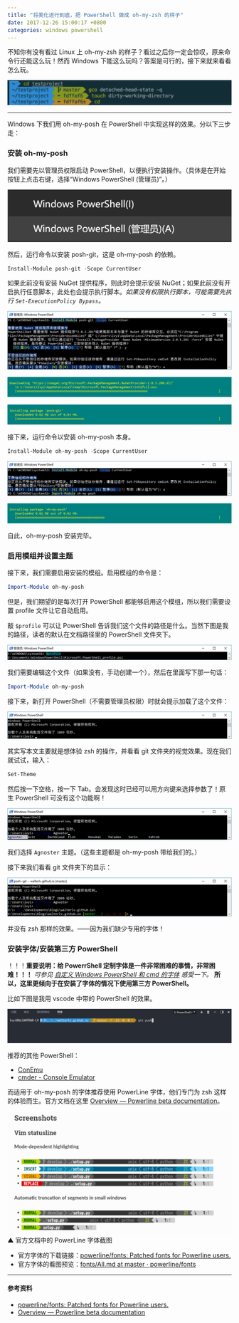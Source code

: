 ```yaml
---
title: "将美化进行到底，把 PowerShell 做成 oh-my-zsh 的样子"
date: 2017-12-26 15:00:17 +0800
categories: windows powershell
---
```


不知你有没有看过 Linux 上 oh-my-zsh 的样子？看过之后你一定会惊叹，原来命令行还能这么玩！然而 Windows 下能这么玩吗？答案是可行的，接下来就来看看怎么玩。

[![借用了下 oh-my-zsh 的官网图片](/static/posts/2017-12-26-13-04-12.png)](https://github.com/robbyrussell/oh-my-zsh)

---

Windows 下我们用 oh-my-posh 在 PowerShell 中实现这样的效果。分以下三步走：

<div id="toc"></div>

### 安装 oh-my-posh

我们需要先以管理员权限启动 PowerShell，以便执行安装操作。（具体是在开始按钮上点击右键，选择“Windows PowerShell (管理员)”。）

![以管理员权限启动 PowerShell](/static/posts/2017-12-26-13-09-02.png)

然后，运行命令以安装 posh-git，这是 oh-my-posh 的依赖。

```powershell
Install-Module posh-git -Scope CurrentUser
```

如果此前没有安装 NuGet 提供程序，则此时会提示安装 NuGet；如果此前没有开启执行任意脚本，此处也会提示执行脚本。*如果没有权限执行脚本，可能需要先执行 `Set-ExecutionPolicy Bypass`。*

![Install-Module posh-git -Scope CurrentUser](/static/posts/2017-12-26-13-18-55.png)

![安装 NuGet 提供程序](/static/posts/2017-12-26-13-14-23.png)

![安装 posh-git](/static/posts/2017-12-26-13-17-03.png)

接下来，运行命令以安装 oh-my-posh 本身。

```powershell
Install-Module oh-my-posh -Scope CurrentUser
```

![Install-Module oh-my-posh -Scope CurrentUser](/static/posts/2017-12-26-13-18-16.png)

![安装 oh-my-posh](/static/posts/2017-12-26-13-17-16.png)

自此，oh-my-posh 安装完毕。

### 启用模组并设置主题

接下来，我们需要启用安装的模组。启用模组的命令是：

```powershell
Import-Module oh-my-posh
```

但是，我们期望的是每次打开 PowerShell 都能够启用这个模组，所以我们需要设置 profile 文件让它自动启用。

敲 `$profile` 可以让 PowerShell 告诉我们这个文件的路径是什么。当然下图是我的路径，读者的默认在文档路径里的 PowerShell 文件夹下。

![profile 文件路径](/static/posts/2017-12-26-13-21-46.png)

我们需要编辑这个文件（如果没有，手动创建一个），然后在里面写下那一句话：

```powershell
Import-Module oh-my-posh
```

接下来，新打开 PowerShell（不需要管理员权限）时就会提示加载了这个文件：

![加载个人及系统配置文件](/static/posts/2017-12-26-13-24-35.png)

其实写本文主要就是想体验 zsh 的操作，并看看 git 文件夹的视觉效果。现在我们就试试，输入：

```powershell
Set-Theme
```

然后按一下空格，按一下 Tab。会发现这时已经可以用方向键来选择参数了！原生 PowerShell 可没有这个功能啊！

![选择主题](/static/posts/2017-12-26-13-27-38.png)

我们选择 `Agnoster` 主题。（这些主题都是 oh-my-posh 带给我们的。）

接下来我们看看 git 文件夹下的显示：

![git 文件夹的显示](/static/posts/2017-12-26-13-30-05.png)

并没有 zsh 那样的效果。——因为我们缺少专用的字体！

### 安装字体/安装第三方 PowerShell

！！！**重要说明：给 PowerrShell 定制字体是一件非常困难的事情，非常困难！！！** *可参见 [自定义 Windows PowerShell 和 cmd 的字体](/post/customize-fonts-of-command-window.html) 感受一下。* **所以，这里更倾向于在安装了字体的情况下使用第三方 PowerShell。**

比如下图是我用 vscode 中带的 PowerShell 的效果。

![PowerShell in vscode](/static/posts/2017-12-26-14-56-42.png)

推荐的其他 PowerShell：

- [ConEmu](https://www.fosshub.com/ConEmu.html)
- [cmder - Console Emulator](http://cmder.net/)

而适用于 oh-my-posh 的字体推荐使用 PowerLine 字体，他们专门为 zsh 这样的体验而生。官方文档在这里 [Overview — Powerline beta documentation](https://powerline.readthedocs.io/en/master/overview.html)。

![官方文档中的 PowerLine 字体截图](/static/posts/2017-12-26-13-38-19.png)  
▲ 官方文档中的 PowerLine 字体截图

- 官方字体的下载链接：[powerline/fonts: Patched fonts for Powerline users.](https://github.com/powerline/fonts)
- 官方字体的看图预览：[fonts/All.md at master · powerline/fonts](https://github.com/powerline/fonts/blob/master/samples/All.md)

---

#### 参考资料

- [powerline/fonts: Patched fonts for Powerline users.](https://github.com/powerline/fonts)
- [Overview — Powerline beta documentation](https://powerline.readthedocs.io/en/master/overview.html)
